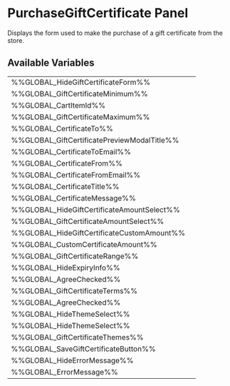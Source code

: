 # <span class="jumptarget"> PurchaseGiftCertificate Panel </span>

Displays the form used to make the purchase of a gift certificate from the store.

## <span class="jumptarget"> Available Variables </span>
|||
|---|---|
| %%GLOBAL_HideGiftCertificateForm%% |
| %%GLOBAL_GiftCertificateMinimum%% |
| %%GLOBAL_CartItemId%% |
| %%GLOBAL_GiftCertificateMaximum%% |
| %%GLOBAL_CertificateTo%% |
| %%GLOBAL_GiftCertificatePreviewModalTitle%% |
| %%GLOBAL_CertificateToEmail%% |
| %%GLOBAL_CertificateFrom%% |
| %%GLOBAL_CertificateFromEmail%% |
| %%GLOBAL_CertificateTitle%% |
| %%GLOBAL_CertificateMessage%% |
| %%GLOBAL_HideGiftCertificateAmountSelect%% |
| %%GLOBAL_GiftCertificateAmountSelect%% |
| %%GLOBAL_HideGiftCertificateCustomAmount%% |
| %%GLOBAL_CustomCertificateAmount%% |
| %%GLOBAL_GiftCertificateRange%% |
| %%GLOBAL_HideExpiryInfo%% |
| %%GLOBAL_AgreeChecked%% |
| %%GLOBAL_GiftCertificateTerms%% |
| %%GLOBAL_AgreeChecked%% |
| %%GLOBAL_HideThemeSelect%% |
| %%GLOBAL_HideThemeSelect%% |
| %%GLOBAL_GiftCertificateThemes%% |
| %%GLOBAL_SaveGiftCertificateButton%% |
| %%GLOBAL_HideErrorMessage%% |
| %%GLOBAL_ErrorMessage%% |
